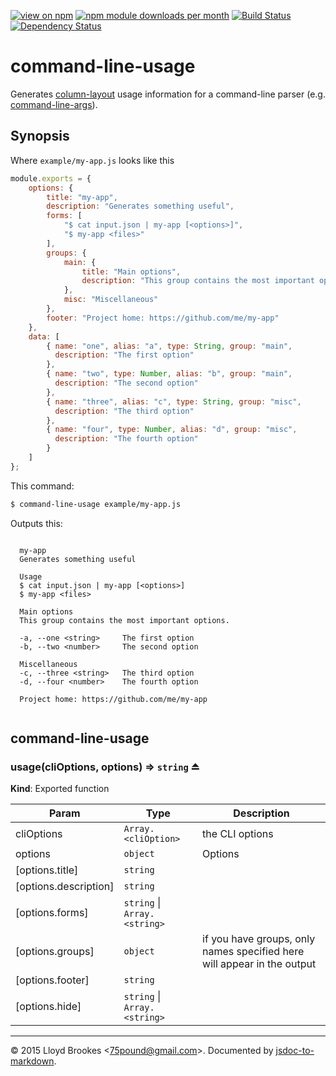 [![view on npm](http://img.shields.io/npm/v/command-line-usage.svg)](https://www.npmjs.org/package/command-line-usage)
[![npm module downloads per month](http://img.shields.io/npm/dm/command-line-usage.svg)](https://www.npmjs.org/package/command-line-usage)
[![Build Status](https://travis-ci.org/75lb/command-line-usage.svg?branch=master)](https://travis-ci.org/75lb/command-line-usage)
[![Dependency Status](https://david-dm.org/75lb/command-line-usage.svg)](https://david-dm.org/75lb/command-line-usage)

# command-line-usage
Generates [column-layout](http://github.com/75lb/column-layout) usage information for a command-line parser (e.g. [command-line-args](http://github.com/75lb/command-line-args)).

## Synopsis
Where `example/my-app.js` looks like this
```js
module.exports = {
    options: {
        title: "my-app",
        description: "Generates something useful",
        forms: [
            "$ cat input.json | my-app [<options>]",
            "$ my-app <files>"
        ],
        groups: {
            main: { 
                title: "Main options",
                description: "This group contains the most important options."
            },
            misc: "Miscellaneous"
        },
        footer: "Project home: https://github.com/me/my-app"
    },
    data: [
        { name: "one", alias: "a", type: String, group: "main",
          description: "The first option"
        },
        { name: "two", type: Number, alias: "b", group: "main",
          description: "The second option"
        },
        { name: "three", alias: "c", type: String, group: "misc",
          description: "The third option"
        },
        { name: "four", type: Number, alias: "d", group: "misc",
          description: "The fourth option"
        }
    ]
};
```
This command:
```sh
$ command-line-usage example/my-app.js
```

Outputs this:
```

  my-app
  Generates something useful

  Usage
  $ cat input.json | my-app [<options>]
  $ my-app <files>

  Main options
  This group contains the most important options.

  -a, --one <string>     The first option
  -b, --two <number>     The second option

  Miscellaneous
  -c, --three <string>   The third option
  -d, --four <number>    The fourth option

  Project home: https://github.com/me/my-app
  
```

<a name="module_command-line-usage"></a>
## command-line-usage
<a name="exp_module_command-line-usage--usage"></a>
### usage(cliOptions, options) ⇒ <code>string</code> ⏏
**Kind**: Exported function  

| Param | Type | Description |
| --- | --- | --- |
| cliOptions | <code>Array.&lt;cliOption&gt;</code> | the CLI options |
| options | <code>object</code> | Options |
| [options.title] | <code>string</code> |  |
| [options.description] | <code>string</code> |  |
| [options.forms] | <code>string</code> &#124; <code>Array.&lt;string&gt;</code> |  |
| [options.groups] | <code>object</code> | if you have groups, only names specified here will appear in the output |
| [options.footer] | <code>string</code> |  |
| [options.hide] | <code>string</code> &#124; <code>Array.&lt;string&gt;</code> |  |


* * *

&copy; 2015 Lloyd Brookes \<75pound@gmail.com\>. Documented by [jsdoc-to-markdown](https://github.com/75lb/jsdoc-to-markdown).
